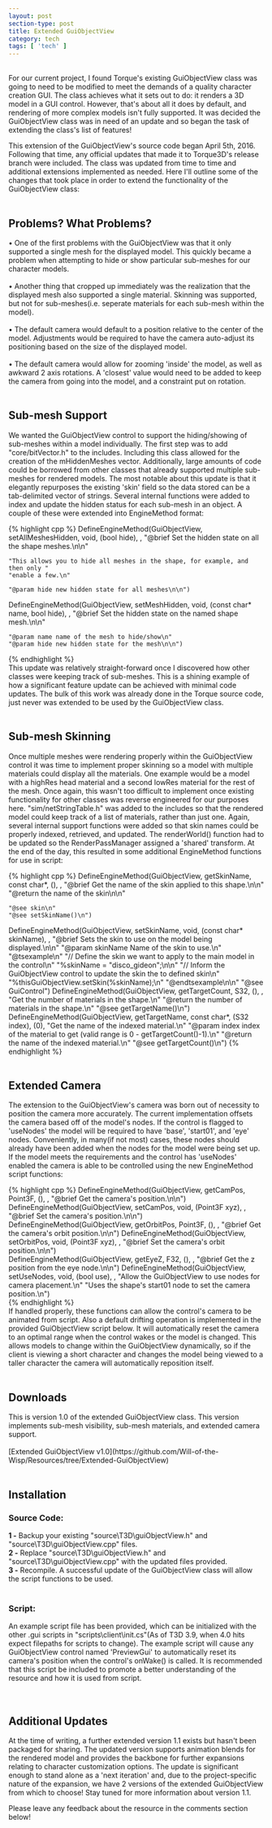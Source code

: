 ```yaml
---
layout: post
section-type: post
title: Extended GuiObjectView 
category: tech
tags: [ 'tech' ]
---
```



<br>
For our current project, I found Torque's existing GuiObjectView class was going to need to be modified to meet the demands of a quality character creation GUI. The class achieves what it sets out to do: it renders a 3D model in a GUI control. However, that's about all it does by default, and rendering of more complex models isn't fully supported. It was decided the GuiObjectView class was in need of an update and so began the task of extending the class's list of features! 

This extension of the GuiObjectView's source code began April 5th, 2016. Following that time, any official updates that made it to Torque3D's release branch were included. The class was updated from time to time and additional extensions implemented as needed. Here I'll outline some of the changes that took place in order to extend the functionality of the GuiObjectView class:
<br>
<br>
<h2>Problems? What Problems?</h2>
• One of the first problems with the GuiObjectView was that it only supported a single mesh for the displayed model. This quickly became a problem when attempting to hide or show particular sub-meshes for our character models.<br><br>
• Another thing that cropped up immediately was the realization that the displayed mesh also supported a single material. Skinning was supported, but not for sub-meshes(i.e. seperate materials for each sub-mesh within the model).<br><br>
• The default camera would default to a position relative to the center of the model. Adjustments would be required to have the camera auto-adjust its positioning based on the size of the displayed model.<br><br>
• The default camera would allow for zooming 'inside' the model, as well as awkward 2 axis rotations. A 'closest' value would need to be added to keep the camera from going into the model, and a constraint put on rotation.
<br>
<br>
<h2>Sub-mesh Support</h2>
We wanted the GuiObjectView control to support the hiding/showing of sub-meshes within a model individually. The first step was to add <filepath>"core/bitVector.h"</filepath> to the includes. Including this class allowed for the creation of the <filepath>mHiddenMeshes</filepath> vector. Additionally, large amounts of code could be borrowed from other classes that already supported multiple sub-meshes for rendered models. The most notable about this update is that it elegantly repurposes the existing <filepath>'skin'</filepath> field so the data stored can be a tab-delimited vector of strings. Several internal functions were added to index and update the hidden status for each sub-mesh in an object. A couple of these were extended into EngineMethod format:

{% highlight cpp %}
DefineEngineMethod(GuiObjectView, setAllMeshesHidden, void, (bool hide), ,
	"@brief Set the hidden state on all the shape meshes.\n\n"

	"This allows you to hide all meshes in the shape, for example, and then only "
	"enable a few.\n"

	"@param hide new hidden state for all meshes\n\n")
DefineEngineMethod(GuiObjectView, setMeshHidden, void, (const char* name, bool hide), ,
	"@brief Set the hidden state on the named shape mesh.\n\n"

	"@param name name of the mesh to hide/show\n"
	"@param hide new hidden state for the mesh\n\n")
{% endhighlight %}
<br>
This update was relatively straight-forward once I discovered how other classes were keeping track of sub-meshes. This is a shining example of how a significant feature update can be achieved with minimal code updates. The bulk of this work was already done in the Torque source code, just never was extended to be used by the GuiObjectView class.
<br>
<br>
<h2>Sub-mesh Skinning</h2>
Once multiple meshes were rendering properly within the GuiObjectView control it was time to implement proper skinning so a model with multiple materials could display all the materials. One example would be a model with a highRes head material and a second lowRes material for the rest of the mesh. Once again, this wasn't too difficult to implement once existing functionality for other classes was reverse engineered for our purposes here. <filepath>"sim/netStringTable.h"</filepath> was added to the includes so that the rendered model could keep track of a list of materials, rather than just one. Again, several internal support functions were added so that skin names could be properly indexed, retrieved, and updated. The <filepath>renderWorld()</filepath> function had to be updated so the RenderPassManager assigned a 'shared' transform. At the end of the day, this resulted in some additional EngineMethod functions for use in script:

{% highlight cpp %}
DefineEngineMethod(GuiObjectView, getSkinName, const char*, (), ,
	"@brief Get the name of the skin applied to this shape.\n\n"
	"@return the name of the skin\n\n"

	"@see skin\n"
	"@see setSkinName()\n")  
DefineEngineMethod(GuiObjectView, setSkinName, void, (const char* skinName), ,
	"@brief Sets the skin to use on the model being displayed.\n\n"
	"@param skinName Name of the skin to use.\n"
	"@tsexample\n"
	"// Define the skin we want to apply to the main model in the control\n"
	"%skinName = \"disco_gideon\";\n\n"
	"// Inform the GuiObjectView control to update the skin the to defined skin\n"
	"%thisGuiObjectView.setSkin(%skinName);\n"
	"@endtsexample\n\n"
	"@see GuiControl") 
DefineEngineMethod(GuiObjectView, getTargetCount, S32, (), ,
	"Get the number of materials in the shape.\n"
	"@return the number of materials in the shape.\n"
	"@see getTargetName()\n")
DefineEngineMethod(GuiObjectView, getTargetName, const char*, (S32 index), (0),
	"Get the name of the indexed material.\n"
	"@param index index of the material to get (valid range is 0 - getTargetCount()-1).\n"
	"@return the name of the indexed material.\n"
	"@see getTargetCount()\n")
{% endhighlight %}
<br>
<br>
<h2>Extended Camera</h2>
The extension to the GuiObjectView's camera was born out of necessity to position the camera more accurately. The current implementation offsets the camera based off of the model's nodes. If the control is flagged to <filepath>'useNodes'</filepath> the model will be required to have <filepath>'base'</filepath>, <filepath>'start01'</filepath>, and <filepath>'eye'</filepath> nodes. Conveniently, in many(if not most) cases, these nodes should already have been added when the nodes for the model were being set up. If the model meets the requirements and the control has <filepath>'useNodes'</filepath> enabled the camera is able to be controlled using the new EngineMethod script functions:

{% highlight cpp %}
DefineEngineMethod(GuiObjectView, getCamPos, Point3F, (), ,
	"@brief Get the camera's position.\n\n")   
DefineEngineMethod(GuiObjectView, setCamPos, void, (Point3F xyz), ,
	"@brief Set the camera's position.\n\n") 
DefineEngineMethod(GuiObjectView, getOrbitPos, Point3F, (), ,
	"@brief Get the camera's orbit position.\n\n")
DefineEngineMethod(GuiObjectView, setOrbitPos, void, (Point3F xyz), ,
	"@brief Set the camera's orbit position.\n\n")	
DefineEngineMethod(GuiObjectView, getEyeZ, F32, (), ,
	"@brief Get the z position from the eye node.\n\n")
DefineEngineMethod(GuiObjectView, setUseNodes, void, (bool use), ,
	"Allow the GuiObjectView to use nodes for camera placement.\n"
	"Uses the shape's start01 node to set the camera position.\n")	
{% endhighlight %}
<br>
If handled properly, these functions can allow the control's camera to be animated from script. Also a default drifting operation is implemented in the provided GuiObjectView script below. It will automatically reset the camera to an optimal range when the control wakes or the model is changed. This allows models to change within the GuiObjectView dynamically, so if the client is viewing a short character and changes the model being viewed to a taller character the camera will automatically reposition itself.
<br>
<br>
<h2>Downloads</h2>
This is version 1.0 of the extended GuiObjectView class. This version implements sub-mesh visibility, sub-mesh materials, and extended camera support.<br>
<br>
[Extended GuiObjectView v1.0](https://github.com/Will-of-the-Wisp/Resources/tree/Extended-GuiObjectView)
<br>
<br>
<h2>Installation</h2>
<h3>Source Code:</h3>
<b>1 -</b> Backup your existing <filepath>"source\T3D\guiObjectView.h"</filepath> and <filepath>"source\T3D\guiObjectView.cpp"</filepath> files.<br>
<b>2 -</b> Replace <filepath>"source\T3D\guiObjectView.h"</filepath> and <filepath>"source\T3D\guiObjectView.cpp"</filepath> with the updated files provided.<br>
<b>3 -</b> Recompile. A successful update of the GuiObjectView class will allow the script functions to be used.<br>
<br>
<h3>Script:</h3>
An example script file has been provided, which can be initialized with the other .gui scripts in <filepath>"scripts\client\init.cs"</filepath>(As of T3D 3.9, when 4.0 hits expect filepaths for scripts to change). The example script will cause any GuiObjectView control named <filepath>'PreviewGui'</filepath> to automatically reset its camera's position when the control's <filepath>onWake()</filepath> is called. It is recommended that this script be included to promote a better understanding of the resource and how it is used from script.<br>
<br>
<br>
<h2>Additional Updates</h2>
At the time of writing, a further extended version 1.1 exists but hasn't been packaged for sharing. The updated version supports animation blends for the rendered model and provides the backbone for further expansions relating to character customization options. The update is significant enough to stand alone as a 'next iteration' and, due to the project-specific nature of the expansion, we have 2 versions of the extended GuiObjectView from which to choose! Stay tuned for more information about version 1.1.

Please leave any feedback about the resource in the comments section below! 
